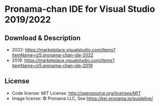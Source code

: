 # Pronama-chan IDE for Visual Studio 2019/2022

## Download & Description

* 2022: https://marketplace.visualstudio.com/items?itemName=jz5.pronama-chan-ide-2022
* 2019: https://marketplace.visualstudio.com/items?itemName=jz5.pronama-chan-ide-2019

## License

* Code license: MIT License: http://opensource.org/licenses/MIT
* Image license: © Pronama LLC, See https://kei.pronama.jp/guideline/
